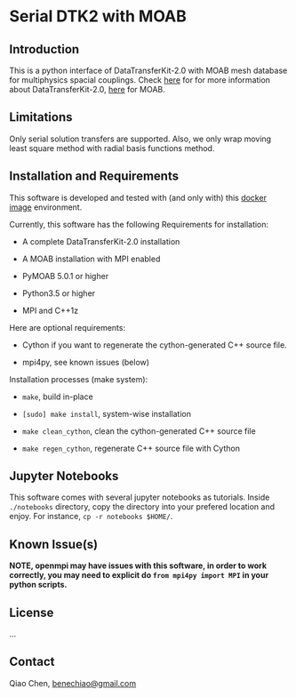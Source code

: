 # Serial DTK2 with MOAB

## Introduction

This is a python interface of DataTransferKit-2.0 with MOAB mesh database for multiphysics spacial couplings. Check [here](https://ornl-cees.github.io/DataTransferKit/) for for more information about DataTransferKit-2.0, [here](http://sigma.mcs.anl.gov/moab-library/) for MOAB.

## Limitations

Only serial solution transfers are supported. Also, we only wrap moving least square method with radial basis functions method.

## Installation and Requirements

This software is developed and tested with (and only with) this [docker image](https://github.com/unifem/coupler-desktop) environment.

Currently, this software has the following Requirements for installation:

* A complete DataTransferKit-2.0 installation

* A MOAB installation with MPI enabled

* PyMOAB 5.0.1 or higher

* Python3.5 or higher

* MPI and C++1z

Here are optional requirements:

* Cython if you want to regenerate the cython-generated C++ source file.

* mpi4py, see known issues (below)

Installation processes (make system):

* ```make```, build in-place

* ```[sudo] make install```, system-wise installation

* ```make clean_cython```, clean the cython-generated C++ source file

* ```make regen_cython```, regenerate C++ source file with Cython

## Jupyter Notebooks

This software comes with several jupyter notebooks as tutorials. Inside ```./notebooks``` directory, copy the directory into your prefered location and enjoy. For instance, ```cp -r notebooks $HOME/```.

## Known Issue(s)

**NOTE, openmpi may have issues with this software, in order to work correctly, you may need to explicit do ```from mpi4py import MPI``` in your python scripts.**

## License

...

## Contact

Qiao Chen, benechiao@gmail.com
